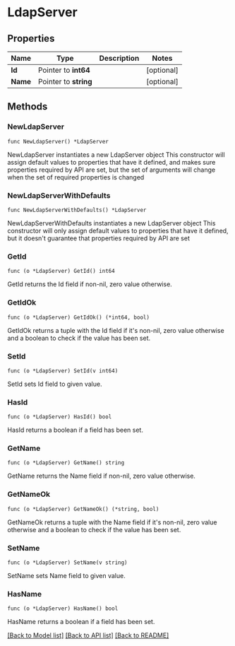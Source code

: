# LdapServer

## Properties

Name | Type | Description | Notes
------------ | ------------- | ------------- | -------------
**Id** | Pointer to **int64** |  | [optional] 
**Name** | Pointer to **string** |  | [optional] 

## Methods

### NewLdapServer

`func NewLdapServer() *LdapServer`

NewLdapServer instantiates a new LdapServer object
This constructor will assign default values to properties that have it defined,
and makes sure properties required by API are set, but the set of arguments
will change when the set of required properties is changed

### NewLdapServerWithDefaults

`func NewLdapServerWithDefaults() *LdapServer`

NewLdapServerWithDefaults instantiates a new LdapServer object
This constructor will only assign default values to properties that have it defined,
but it doesn't guarantee that properties required by API are set

### GetId

`func (o *LdapServer) GetId() int64`

GetId returns the Id field if non-nil, zero value otherwise.

### GetIdOk

`func (o *LdapServer) GetIdOk() (*int64, bool)`

GetIdOk returns a tuple with the Id field if it's non-nil, zero value otherwise
and a boolean to check if the value has been set.

### SetId

`func (o *LdapServer) SetId(v int64)`

SetId sets Id field to given value.

### HasId

`func (o *LdapServer) HasId() bool`

HasId returns a boolean if a field has been set.

### GetName

`func (o *LdapServer) GetName() string`

GetName returns the Name field if non-nil, zero value otherwise.

### GetNameOk

`func (o *LdapServer) GetNameOk() (*string, bool)`

GetNameOk returns a tuple with the Name field if it's non-nil, zero value otherwise
and a boolean to check if the value has been set.

### SetName

`func (o *LdapServer) SetName(v string)`

SetName sets Name field to given value.

### HasName

`func (o *LdapServer) HasName() bool`

HasName returns a boolean if a field has been set.


[[Back to Model list]](../README.md#documentation-for-models) [[Back to API list]](../README.md#documentation-for-api-endpoints) [[Back to README]](../README.md)


